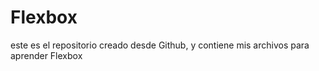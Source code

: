 # Flexbox
este es el repositorio creado desde Github, y contiene mis archivos para aprender Flexbox
